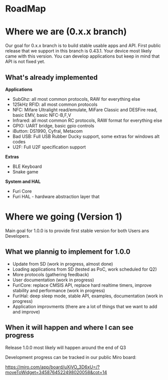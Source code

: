 # RoadMap

# Where we are (0.x.x branch)

Our goal for 0.x.x branch is to build stable usable apps and API.
First public release that we support in this branch is 0.43.1. Your device most likely came with this version.
You can develop applications but keep in mind that API is not fixed yet. 

## What's already implemented

**Applications**

- SubGhz: all most common protocols, RAW for everything else
- 125kHz RFID: all most common protocols
- NFC: Mifare Ultralight read/emulate, MiFare Classic and DESFire read, basic EMV, basic NFC-B,F,V
- Infrared: all most common RC protocols, RAW format for everything else
- GPIO: UART bridge, basic gpio controls
- iButton: DS1990, Cyfral, Metacom
- Bad USB: Full USB Rubber Ducky support, some extras for windows alt codes
- U2F: Full U2F specification support

**Extras**

- BLE Keyboard
- Snake game

**System and HAL**

- Furi Core
- Furi HAL - hardware abstraction layer that 

# Where we going (Version 1)

Main goal for 1.0.0 is to provide first stable version for both Users ans Developers.

## What we plannig to implement for 1.0.0

- Update from SD (work in progress, almost done)
- Loading applications from SD (tested as PoC, work scheduled for Q2)
- More protocols (gathering feedback)
- User documentation (work in progress)
- FuriCore: replace CMSIS API, replace hard realtime timers, improve stability and performance (work in progress)
- FuriHal: deep sleep mode, stable API, examples, documentation (work in progress)
- Application improvments (there are a lot of things that we want to add and improve)

## When it will happen and where I can see progress

Release 1.0.0 most likely will happen around the end of Q3

Development progress can be tracked in our public Miro board:

https://miro.com/app/board/uXjVO_3D6xU=/?moveToWidget=3458764522498020058&cot=14
